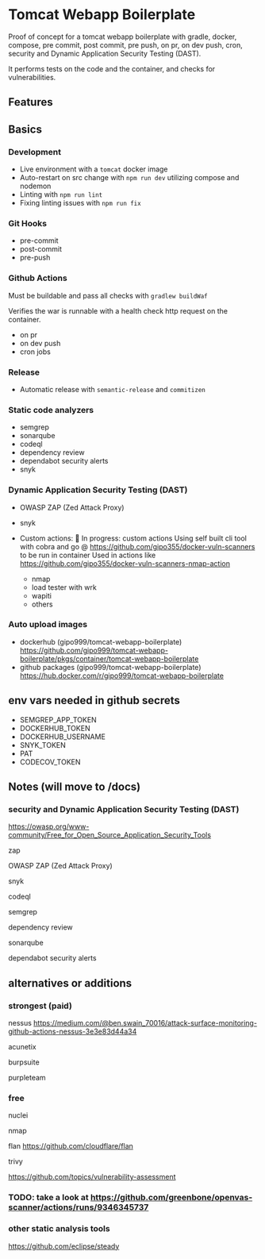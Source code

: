 # Tomcat Webapp Boilerplate

Proof of concept for a tomcat webapp boilerplate with gradle, docker, compose, pre commit, post commit, pre push, on pr, on dev push, cron, security and Dynamic Application Security Testing (DAST).

It performs tests on the code and the container, and checks for vulnerabilities.

## Features

## Basics

### Development

- Live environment with a `tomcat` docker image
- Auto-restart on src change with `npm run dev` utilizing compose and nodemon
- Linting with `npm run lint`
- Fixing linting issues with `npm run fix`

### Git Hooks

- pre-commit
- post-commit
- pre-push

### Github Actions

Must be buildable and pass all checks with `gradlew buildWaf`

Verifies the war is runnable with a health check http request on the container.

- on pr
- on dev push
- cron jobs

### Release

- Automatic release with `semantic-release` and `commitizen`

### Static code analyzers

- semgrep
- sonarqube
- codeql
- dependency review
- dependabot security alerts
- snyk

### Dynamic Application Security Testing (DAST)

- OWASP ZAP (Zed Attack Proxy)
- snyk
- Custom actions:
  👷 In progress: custom actions
  Using self built cli tool with cobra and go @ <https://github.com/gipo355/docker-vuln-scanners> to be run in container
  Used in actions like <https://github.com/gipo355/docker-vuln-scanners-nmap-action>

  - nmap
  - load tester with wrk
  - wapiti
  - others

### Auto upload images

- dockerhub (gipo999/tomcat-webapp-boilerplate)
  <https://github.com/gipo999/tomcat-webapp-boilerplate/pkgs/container/tomcat-webapp-boilerplate>
- github packages (gipo999/tomcat-webapp-boilerplate)
  <https://hub.docker.com/r/gipo999/tomcat-webapp-boilerplate>

## env vars needed in github secrets

- SEMGREP_APP_TOKEN
- DOCKERHUB_TOKEN
- DOCKERHUB_USERNAME
- SNYK_TOKEN
- PAT
- CODECOV_TOKEN

## Notes (will move to /docs)

### security and Dynamic Application Security Testing (DAST)

<https://owasp.org/www-community/Free_for_Open_Source_Application_Security_Tools>

zap

OWASP ZAP (Zed Attack Proxy)

snyk

codeql

semgrep

dependency review

sonarqube

dependabot security alerts

## alternatives or additions

### strongest (paid)

nessus
<https://medium.com/@ben.swain_70016/attack-surface-monitoring-github-actions-nessus-3e3e83d44a34>

acunetix

burpsuite

purpleteam

### free

nuclei

nmap

flan <https://github.com/cloudflare/flan>

trivy

<https://github.com/topics/vulnerability-assessment>

### TODO: take a look at <https://github.com/greenbone/openvas-scanner/actions/runs/9346345737>

### other static analysis tools

<https://github.com/eclipse/steady>
